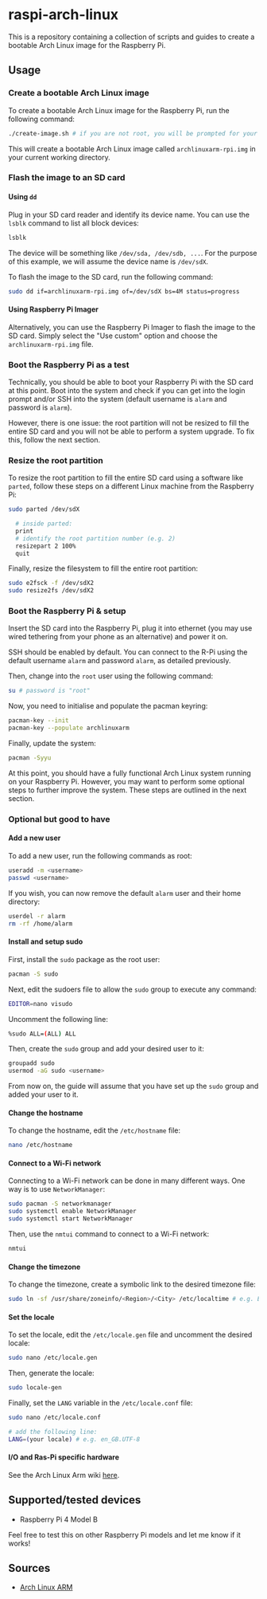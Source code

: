 # raspi-arch-linux

This is a repository containing a collection of scripts and guides to create a bootable Arch Linux image for the Raspberry Pi.

## Usage

### Create a bootable Arch Linux image

To create a bootable Arch Linux image for the Raspberry Pi, run the following command:

```bash
./create-image.sh # if you are not root, you will be prompted for your password
```

This will create a bootable Arch Linux image called `archlinuxarm-rpi.img` in your current working directory.

### Flash the image to an SD card

#### Using `dd`

Plug in your SD card reader and identify its device name. You can use the `lsblk` command to list all block devices:

```bash
lsblk
```

The device will be something like `/dev/sda, /dev/sdb, ...`. For the purpose of this example, we will assume the device name is `/dev/sdX`.

To flash the image to the SD card, run the following command:

```bash
sudo dd if=archlinuxarm-rpi.img of=/dev/sdX bs=4M status=progress
```

#### Using Raspberry Pi Imager

Alternatively, you can use the Raspberry Pi Imager to flash the image to the SD card. Simply select the "Use custom" option and choose the `archlinuxarm-rpi.img` file.

### Boot the Raspberry Pi as a test

Technically, you should be able to boot your Raspberry Pi with the SD card at this point. Boot into the system and check if you can get into the login prompt and/or SSH into the system (default username is `alarm` and password is `alarm`).

However, there is one issue: the root partition will not be resized to fill the entire SD card and you will not be able to perform a system upgrade. To fix this, follow the next section.

### Resize the root partition

To resize the root partition to fill the entire SD card using a software like `parted`, follow these steps on a different Linux machine from the Raspberry Pi:

```bash
sudo parted /dev/sdX

  # inside parted:
  print
  # identify the root partition number (e.g. 2)
  resizepart 2 100%
  quit
```

Finally, resize the filesystem to fill the entire root partition:

```bash
sudo e2fsck -f /dev/sdX2
sudo resize2fs /dev/sdX2
```

### Boot the Raspberry Pi & setup

Insert the SD card into the Raspberry Pi, plug it into ethernet (you may use wired tethering from your phone as an alternative) and power it on.

SSH should be enabled by default. You can connect to the R-Pi using the default username `alarm` and password `alarm`, as detailed previously.

Then, change into the `root` user using the following command:

```bash
su # password is "root"
```

Now, you need to initialise and populate the pacman keyring:

```bash
pacman-key --init
pacman-key --populate archlinuxarm
```

Finally, update the system:

```bash
pacman -Syyu
```

At this point, you should have a fully functional Arch Linux system running on your Raspberry Pi. However, you may want to perform some optional steps to further improve the system. These steps are outlined in the next section.

### Optional but good to have

#### Add a new user

To add a new user, run the following commands as root:

```bash
useradd -m <username>
passwd <username>
```

If you wish, you can now remove the default `alarm` user and their home directory:

```bash
userdel -r alarm
rm -rf /home/alarm
```

#### Install and setup sudo

First, install the `sudo` package as the root user:

```bash
pacman -S sudo
```

Next, edit the sudoers file to allow the `sudo` group to execute any command:

```bash
EDITOR=nano visudo
```

Uncomment the following line:

```bash
%sudo ALL=(ALL) ALL
```

Then, create the `sudo` group and add your desired user to it:
```bash
groupadd sudo
usermod -aG sudo <username>
```

From now on, the guide will assume that you have set up the `sudo` group and added your user to it.

#### Change the hostname

To change the hostname, edit the `/etc/hostname` file:

```bash
nano /etc/hostname
```

#### Connect to a Wi-Fi network

Connecting to a Wi-Fi network can be done in many different ways. One way is to use `NetworkManager`:

```bash
sudo pacman -S networkmanager
sudo systemctl enable NetworkManager
sudo systemctl start NetworkManager
```

Then, use the `nmtui` command to connect to a Wi-Fi network:

```bash
nmtui
```

#### Change the timezone

To change the timezone, create a symbolic link to the desired timezone file:

```bash
sudo ln -sf /usr/share/zoneinfo/<Region>/<City> /etc/localtime # e.g. Europe/Warsaw
```

#### Set the locale

To set the locale, edit the `/etc/locale.gen` file and uncomment the desired locale:

```bash
sudo nano /etc/locale.gen
```

Then, generate the locale:

```bash
sudo locale-gen
```

Finally, set the `LANG` variable in the `/etc/locale.conf` file:

```bash
sudo nano /etc/locale.conf

# add the following line:
LANG=(your locale) # e.g. en_GB.UTF-8
```

#### I/O and Ras-Pi specific hardware

See the Arch Linux Arm wiki [here](https://archlinuxarm.org/wiki/Raspberry_Pi).

## Supported/tested devices

- Raspberry Pi 4 Model B

Feel free to test this on other Raspberry Pi models and let me know if it works!

## Sources

- [Arch Linux ARM](https://archlinuxarm.org/platforms/armv8/broadcom/raspberry-pi-4)
